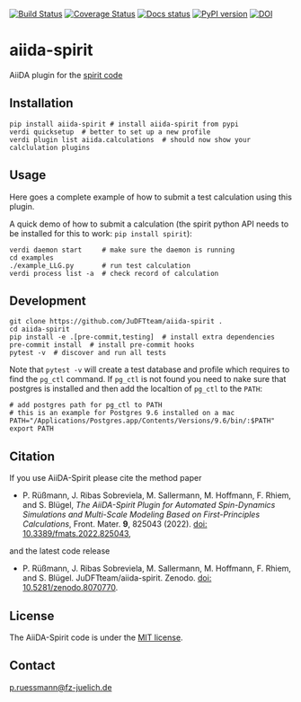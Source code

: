 [![Build Status](https://github.com/JuDFTteam/aiida-spirit/workflows/ci/badge.svg?branch=master)](https://github.com/JuDFTteam/aiida-spirit/actions)
[![Coverage Status](https://codecov.io/gh/JuDFTteam/aiida-spirit/branch/main/graph/badge.svg?token=F7ISM4558S)](https://codecov.io/gh/JuDFTteam/aiida-spirit)
[![Docs status](https://readthedocs.org/projects/aiida-spirit/badge)](http://aiida-spirit.readthedocs.io/)
[![PyPI version](https://badge.fury.io/py/aiida-spirit.svg)](https://badge.fury.io/py/aiida-spirit)
[![DOI](https://zenodo.org/badge/364820045.svg)](https://zenodo.org/badge/latestdoi/364820045)

# aiida-spirit

AiiDA plugin for the [spirit code](http://spirit-code.github.io/)


## Installation

```shell
pip install aiida-spirit # install aiida-spirit from pypi
verdi quicksetup  # better to set up a new profile
verdi plugin list aiida.calculations  # should now show your calclulation plugins
```


## Usage

Here goes a complete example of how to submit a test calculation using this plugin.

A quick demo of how to submit a calculation (the spirit python API needs to be installed for this to work: `pip install spirit`):
```shell
verdi daemon start     # make sure the daemon is running
cd examples
./example_LLG.py       # run test calculation
verdi process list -a  # check record of calculation
```

## Development

```shell
git clone https://github.com/JuDFTteam/aiida-spirit .
cd aiida-spirit
pip install -e .[pre-commit,testing]  # install extra dependencies
pre-commit install  # install pre-commit hooks
pytest -v  # discover and run all tests
```

Note that `pytest -v` will create a test database and profile which requires to find the `pg_ctl` command.
If `pg_ctl` is not found you need to nake sure that postgres is installed and then add the localtion of
`pg_ctl` to the `PATH`:
```
# add postgres path for pg_ctl to PATH
# this is an example for Postgres 9.6 installed on a mac
PATH="/Applications/Postgres.app/Contents/Versions/9.6/bin/:$PATH"
export PATH
```

## Citation

If you use AiiDA-Spirit please cite the method paper
 - P. Rüßmann, J. Ribas Sobreviela, M. Sallermann, M. Hoffmann, F. Rhiem, and S. Blügel, *The AiiDA-Spirit Plugin for Automated Spin-Dynamics Simulations and Multi-Scale Modeling Based on First-Principles Calculations*, Front. Mater. **9**, 825043 (2022). [doi: 10.3389/fmats.2022.825043](https://doi.org/10.3389/fmats.2022.825043),
 
 and the latest code release
 - P. Rüßmann, J. Ribas Sobreviela, M. Sallermann, M. Hoffmann, F. Rhiem, and S. Blügel. JuDFTteam/aiida-spirit. Zenodo. [doi: 10.5281/zenodo.8070770](https://doi.org/10.5281/zenodo.8070770).

## License

The AiiDA-Spirit code is under the [MIT license](LICENSE).

## Contact

p.ruessmann@fz-juelich.de
